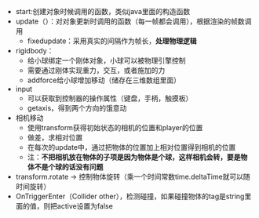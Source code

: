 * start:创建对象时候调用的函数，类似java里面的构造函数
* update（）：对对象更新时调用的函数（每一帧都会调用），根据渲染的帧数调用
	* fixedupdate：采用真实的间隔作为帧长，**处理物理逻辑**
* rigidbody：
	* 给小球绑定一个刚体对象，小球可以被物理引擎控制
	* 需要通过刚体实现重力，交互，或者施加的力
	* addforce给小球增加移动（储存在三维数组里面）
* input
	* 可以获取到控制器的操作属性（键盘，手柄，触摸板）
	* getaxis，得到两个方向的饿意动
* 相机移动
	* 使用transform获得初始状态的相机的位置和player的位置
	* 做差，求相对位置
	* 在每次的update中，通过把物体的位置加上相对位置得到相机的位置
	* 注：**不把相机放在物体的子项是因为物体是个球，这样相机会转，要是物体不是个球的话没有问题**
* transform.rotate -> 控制物体旋转（乘一个时间常数time.deltaTime就可以随时间旋转）
* OnTriggerEnter（Collider other），检测碰撞，如果碰撞物体的tag是string里面的值，则把active设置为false